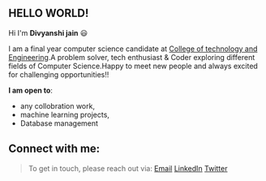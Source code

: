 ## **HELLO WORLD!**
Hi I'm **Divyanshi jain** :smiley:

I am a final year computer science candidate at [College of technology and Engineering](https://www.ctae.ac.in/).A problem solver, tech enthusiast & Coder exploring different fields of Computer Science.Happy to meet new people and always excited for challenging opportunities!!

**I am open to**:

- any collobration work,
- machine learning projects,
- Database management 

## Connect with me:

> To get in touch, please reach out via:  [Email](divyanshijain174@gmail.com) [LinkedIn](https://www.linkedin.com/in/divyanshijain/) [Twitter](https://twitter.com/DivyanshiJain_) 
 
